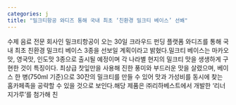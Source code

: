 ```yaml
---
categories: j
title: "밀크티항공 와디즈 통해 국내 최초 ‘친환경 밀크티 베이스’ 선봬"
---
```

수제 음료 전문 회사인 밀크티항공이 오는 30일 크라우드 펀딩 플랫폼 와디즈를 통해 국내 최초 친환경 밀크티 베이스 3종을 선보일 계획이라고 밝혔다.밀크티 베이스는 마카오맛, 영국맛, 인도맛 3종으로 출시될 예정이며 각 나라별 현지의 밀크티 맛을 생생하게 구현한 것이 특징이다. 최상급 찻잎만을 사용해 진한 풍미와 부드러운 맛을 살렸으며, 베이스 한 병(750ml 기준)으로 30잔의 밀크티를 만들 수 있어 맛과 가성비를 동시에 찾는 홈카페족을 공략할 수 있을 것으로 보인다.해당 제품은 ㈜리하베스트에서 개발한 ‘리너지가루’를 첨가해 친